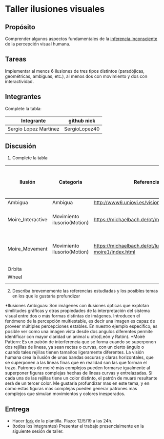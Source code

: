 # Taller ilusiones visuales

## Propósito

Comprender algunos aspectos fundamentales de la [inferencia inconsciente](https://github.com/VisualComputing/Cognitive) de la percepción visual humana.

## Tareas

Implementar al menos 6 ilusiones de tres tipos distintos (paradójicas, geométricas, ambiguas, etc.), al menos dos con movimiento y dos con interactividad.

## Integrantes

Complete la tabla:

| Integrante | github nick |
|------------|-------------|
|Sergio Lopez Martinez            | SergioLopez40            |

## Discusión

1. Complete la tabla

| Ilusión | Categoria | Referencia | Tipo de interactividad (si aplica) | URL código base (si aplica) |
|---------|-----------|------------|------------------------------------|-----------------------------|
|Ambigua|Ambigua|http://www6.uniovi.es/vision/intro/node5.html|         |                             |
|Moire_Interactive|Movimiento ilusorio(Motion)| https://michaelbach.de/ot/mot-scanimation/|KeyPressed: 1,2,3 y4 para elegir imagen del fondo||
|Moire_Movement|Movimiento ilusorio(Motion)|https://michaelbach.de/ot/lum-moire1/index.html|MouseClicked: Para cambiar la direccion del movimiento||
|Orbita|           |            |                                    |                             |
|Wheel|           |            |                                    |                             |
|         |           |            |                                    |                             |

2. Describa brevememente las referencias estudiadas y los posibles temas en los que le gustaría profundizar

*Ilusiones Ambiguas: Son imágenes con ilusiones ópticas que explotan similitudes gráficas y otras propiedades de la interpretación del sistema visual entre dos o más formas distintas de imágenes. Introducen el fenómeno de la percepción multiestable, es decir una imagen es capaz de proveer múltiples percepciones estables. En nuestro ejemplo especifico, es posible ver como una imagen vista desde dos angulos diferentes permite identificar con mayor claridad un animal u otro(León y Ratón).
*Moiré Pattern: Es un patrón de interferencia que se forma cuando se superponen dos rejillas de líneas, ya sean rectas o curvas, con un cierto ángulo o cuando tales rejillas tienen tamaños ligeramente diferentes. La visión humana crea la ilusión de unas bandas oscuras y claras horizontales, que se superponen a las líneas finas que en realidad son las que forman el trazo. Patrones de moiré más complejos pueden formarse igualmente al superponer figuras complejas hechas de líneas curvas y entrelazadas. Si cada una de las rejillas tiene un color distinto, el patrón de muaré resultante será de un tercer color. Me gustaria profundizar mas en este tema, y en como estas figuras mas complejas pueden generar patrones mas complejos que simulan movimientos y colores inesperados.

## Entrega

* Hacer [fork](https://help.github.com/articles/fork-a-repo/) de la plantilla. Plazo: 12/5/19 a las 24h.
* (todos los integrantes) Presentar el trabajo presencialmente en la siguiente sesión de taller.
